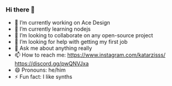 ### Hi there 👋
- 🔭 I’m currently working on Ace Design
- 🌱 I’m currently learning nodejs
- 👯 I’m looking to collaborate on any open-source project
- 🤔 I’m looking for help with getting my first job
- 💬 Ask me about anything really
- 📫 How to reach me: https://www.instagram.com/katarzisss/ https://discord.gg/pwQNVJxa
- 😄 Pronouns: he/him
- ⚡ Fun fact: I like synths

